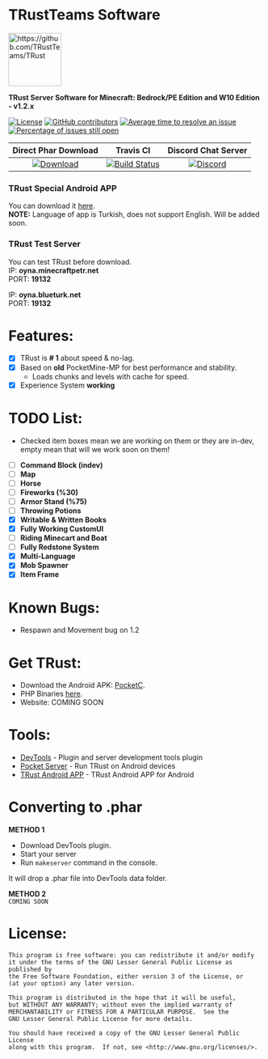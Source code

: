 # TRustTeams Software
<img src="https://i.hizliresim.com/JQpvdn.png" alt="https://github.com/TRustTeams/TRust" title="Aimeos" align="center" height="105">


**TRust Server Software for Minecraft: Bedrock/PE Edition and W10 Edition - v1.2.x**

[![License](https://img.shields.io/github/license/TRustTeams/TRust.svg)](https://github.com/TRustTeams/TRust/blob/master/LICENSE)
[![GitHub contributors](https://img.shields.io/github/contributors/TRustTeams/TRust.svg)](https://github.com/TRustTeams/TRust/graphs/contributors)
[![Average time to resolve an issue](http://isitmaintained.com/badge/resolution/TRustTeams/TRust.svg)](http://isitmaintained.com/project/TRustTeams/TRust "Average time to resolve an issue")
[![Percentage of issues still open](http://isitmaintained.com/badge/open/TRustTeams/TRust.svg)](http://isitmaintained.com/project/TRustTeams/TRust "Percentage of issues still open")

| Direct Phar Download | Travis CI | Discord Chat Server |
| :---: | :---: | :---: |
[![Download](https://img.shields.io/badge/download-latest-blue.svg)](https://pocket-mp.com) | [![Build Status](https://travis-ci.org/DarkSystem-PE/DarkSystem.svg?branch=master)](https://travis-ci.org/TRustTeams/TRust) | [![Discord](https://camo.githubusercontent.com/455152269a0ed38255ed15e375084d4dd08e0c98/68747470733a2f2f696d672e736869656c64732e696f2f62616467652f636861742d6f6e253230646973636f72642d3732383944412e737667)](https://discord.gg/DmV26sg) | 

### TRust Special Android APP
You can download it [here](https://app.box.com/s/nblnvrtaugrgqqxidozvgkl6iopmel9e).<br>
**NOTE:** Language of app is Turkish, does not support English. Will be added soon.<br>

### TRust Test Server
You can test TRust before download.<br>
IP: **oyna.minecraftpetr.net**<br>
PORT: **19132**<br>

IP: **oyna.blueturk.net**<br>
PORT: **19132**<br>


# Features:
- [x] TRust is **# 1** about speed & no-lag.
- [x] Based on **old** PocketMine-MP for best performance and stability.
  * Loads chunks and levels with cache for speed.
- [x] Experience System **working**

# TODO List:
- Checked item boxes mean we are working on them or they are in-dev, empty mean that will we work soon on them!
- [ ] **Command Block (indev)**
- [ ] **Map**
- [ ] **Horse**
- [ ] **Fireworks (%30)**
- [ ] **Armor Stand (%75)**
- [ ] **Throwing Potions**
- [x] **Writable & Written Books**
- [x] **Fully Working CustomUI**
- [ ] **Riding Minecart and Boat**
- [ ] **Fully Redstone System**
- [x] **Multi-Language**
- [x] **Mob Spawner**
- [x] **Item Frame**

# Known Bugs:
- Respawn and Movement bug on 1.2

# Get TRust:
- Download the Android APK: [PocketC](https://app.box.com/s/nblnvrtaugrgqqxidozvgkl6iopmel9e).
- PHP Binaries [here](https://github.com/LeverylTeam/PHP7-Binaries).
- Website: COMING SOON

# Tools:
- [DevTools](https://github.com/pmmp/PocketMine-DevTools) - Plugin and server development tools plugin
- [Pocket Server](https://github.com/fengberd/MinecraftPEServer) - Run TRust on Android devices
- [TRust Android APP](https://app.box.com/s/nblnvrtaugrgqqxidozvgkl6iopmel9e) - TRust Android APP for Android

# Converting to .phar
**METHOD 1**
- Download DevTools plugin.
- Start your server 
- Run `makeserver` command in the console.

It will drop a .phar file into DevTools data folder.

**METHOD 2**<br>
`COMING SOON`

# License:
```
This program is free software: you can redistribute it and/or modify
it under the terms of the GNU Lesser General Public License as published by
the Free Software Foundation, either version 3 of the License, or
(at your option) any later version.

This program is distributed in the hope that it will be useful,
but WITHOUT ANY WARRANTY; without even the implied warranty of
MERCHANTABILITY or FITNESS FOR A PARTICULAR PURPOSE.  See the
GNU Lesser General Public License for more details.

You should have received a copy of the GNU Lesser General Public License
along with this program.  If not, see <http://www.gnu.org/licenses/>.
```
